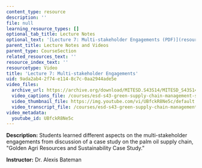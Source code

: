 ```yaml
---
content_type: resource
description: ''
file: null
learning_resource_types: []
optional_tab_title: Lecture Notes
optional_text: '[Lecture 7: Multi-stakeholder Engagements (PDF)](resources/mitesd_s43s14_lecture7)'
parent_title: Lecture Notes and Videos
parent_type: CourseSection
related_resources_text: ''
resource_index_text: ''
resourcetype: Video
title: 'Lecture 7: Multi-stakeholder Engagements'
uid: 9ada2ab4-2f74-e114-8c7c-0aa2944ade5e
video_files:
  archive_url: https://archive.org/download/MITESD.S43S14/MITESD_S43S14_ses07_300k.mp4
  video_captions_file: /courses/esd-s43-green-supply-chain-management-spring-2014/d2b03234cfed5673bc3e862edfdd85e9_UBfckR8Ne5c.vtt
  video_thumbnail_file: https://img.youtube.com/vi/UBfckR8Ne5c/default.jpg
  video_transcript_file: /courses/esd-s43-green-supply-chain-management-spring-2014/daf8bb076edcade610de7ea108a63528_UBfckR8Ne5c.pdf
video_metadata:
  youtube_id: UBfckR8Ne5c
---
```


**Description:** Students learned different aspects on the multi-stakeholder engagements from discussion of a case study on the palm oil supply chain, "Golden Agri Resources and Sustainability Case Study."

**Instructor:** Dr. Alexis Bateman